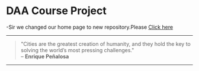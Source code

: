 # **DAA Course Project**
-Sir we changed our home page to new repository.Please [Click here](https://01fe23bcs144.github.io/DAA_project/)<be>



---

> "Cities are the greatest creation of humanity, and they hold the key to solving the world’s most pressing challenges."  
> – **Enrique Peñalosa**

---
